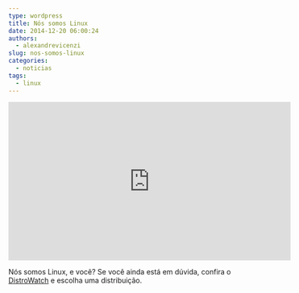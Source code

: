 ```yaml
---
type: wordpress
title: Nós somos Linux
date: 2014-12-20 06:00:24
authors:
  - alexandrevicenzi
slug: nos-somos-linux
categories:
  - noticias
tags:
  - linux
---
```


<iframe src="https://www.youtube.com/embed/11VGDAOVEag" width="560" height="315" frameborder="0" allowfullscreen="allowfullscreen"></iframe>

Nós somos Linux, e você? Se você ainda está em dúvida, confira o <a href="http://distrowatch.com/" target="_blank">DistroWatch</a> e escolha uma distribuição.
